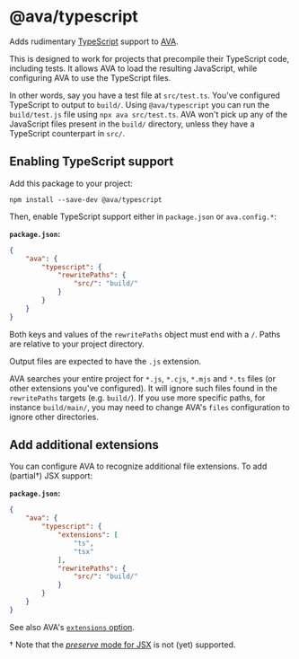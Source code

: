 # @ava/typescript

Adds rudimentary [TypeScript](https://www.typescriptlang.org/) support to [AVA](https://avajs.dev).

This is designed to work for projects that precompile their TypeScript code, including tests. It allows AVA to load the resulting JavaScript, while configuring AVA to use the TypeScript files.

In other words, say you have a test file at `src/test.ts`. You've configured TypeScript to output to `build/`. Using `@ava/typescript` you can run the `build/test.js` file using `npx ava src/test.ts`. AVA won't pick up any of the JavaScript files present in the `build/` directory, unless they have a TypeScript counterpart in `src/`.

## Enabling TypeScript support

Add this package to your project:

```console
npm install --save-dev @ava/typescript
```

Then, enable TypeScript support either in `package.json` or `ava.config.*`:

**`package.json`:**

```json
{
	"ava": {
		"typescript": {
			"rewritePaths": {
				"src/": "build/"
			}
		}
	}
}
```

Both keys and values of the `rewritePaths` object must end with a `/`. Paths are relative to your project directory.

Output files are expected to have the `.js` extension.

AVA searches your entire project for `*.js`, `*.cjs`, `*.mjs` and `*.ts` files (or other extensions you've configured). It will ignore such files found in the `rewritePaths` targets (e.g. `build/`). If you use more specific paths, for instance `build/main/`, you may need to change AVA's `files` configuration to ignore other directories.

## Add additional extensions

You can configure AVA to recognize additional file extensions. To add (partial†) JSX support:

**`package.json`:**

```json
{
	"ava": {
		"typescript": {
			"extensions": [
				"ts",
				"tsx"
			],
			"rewritePaths": {
				"src/": "build/"
			}
		}
	}
}
```

See also AVA's [`extensions` option](https://github.com/avajs/ava/blob/master/docs/06-configuration.md#options).

† Note that the [*preserve* mode for JSX](https://www.typescriptlang.org/docs/handbook/jsx.html) is not (yet) supported.
